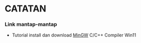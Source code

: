 # CATATAN

### Link mantap-mantap
- Tutorial install dan download [MinGW](https://techdecodetutorials.com/how-to-install-mingw-c-c-compiler-in-windows-11/) C/C++ Compiler Win11
